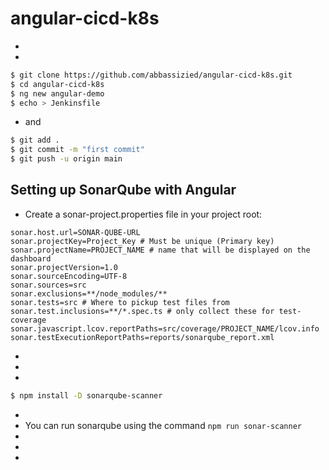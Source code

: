 # angular-cicd-k8s

- 
- 
```sh
$ git clone https://github.com/abbassizied/angular-cicd-k8s.git
$ cd angular-cicd-k8s
$ ng new angular-demo
$ echo > Jenkinsfile
``` 

- and
```sh 
$ git add .
$ git commit -m "first commit"
$ git push -u origin main 
```

## Setting up SonarQube with Angular


- Create a sonar-project.properties file in your project root:
```
sonar.host.url=SONAR-QUBE-URL
sonar.projectKey=Project_Key # Must be unique (Primary key)
sonar.projectName=PROJECT_NAME # name that will be displayed on the dashboard
sonar.projectVersion=1.0
sonar.sourceEncoding=UTF-8
sonar.sources=src
sonar.exclusions=**/node_modules/**
sonar.tests=src # Where to pickup test files from
sonar.test.inclusions=**/*.spec.ts # only collect these for test-coverage
sonar.javascript.lcov.reportPaths=src/coverage/PROJECT_NAME/lcov.info
sonar.testExecutionReportPaths=reports/sonarqube_report.xml
``` 

- 
- 
- 
```sh
$ npm install -D sonarqube-scanner
``` 
- 
- You can run sonarqube using the command ```npm run sonar-scanner```
- 
- 
- 





















